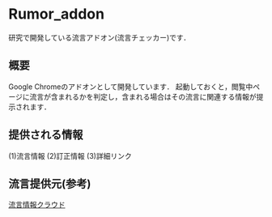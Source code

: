 Rumor_addon
====
研究で開発している流言アドオン(流言チェッカー)です．

## 概要
Google Chromeのアドオンとして開発しています．
起動しておくと，閲覧中ページに流言が含まれるかを判定し，含まれる場合はその流言に関連する情報が提示されます．

## 提供される情報
(1)流言情報
(2)訂正情報
(3)詳細リンク

## 流言提供元(参考)
[流言情報クラウド](http://mednlp.jp/~miyabe/rumorCloud/rumorlist.cgi)
